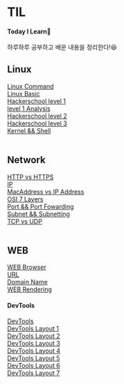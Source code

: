 # TIL
**Today I Learn**📌
<br><br>
하루하루 공부하고 배운 내용을 정리한다!😆
<br>
## Linux
[Linux Command](https://github.com/wnstj1030/TIL/blob/main/LINUX/command.md)
<br>
[Linux Basic](https://github.com/wnstj1030/TIL/blob/main/LINUX/linux_basic.md)
<br>
[Hackerschool level 1](https://github.com/wnstj1030/TIL/blob/main/LINUX/Hackerschool%20lev1.md)
<br>
[level 1 Analysis](https://github.com/wnstj1030/TIL/blob/main/LINUX/level%201%20%EB%B6%84%EC%84%9D.md)
<br>
[Hackerschool level 2](https://github.com/wnstj1030/TIL/blob/main/LINUX/Hackerschool%20lev2.md)
<br>
[Hackerschool level 3](https://github.com/wnstj1030/TIL/blob/main/LINUX/Hackerschool%20lev3.md)
<br>
[Kernel && Shell](https://github.com/wnstj1030/TIL/blob/main/LINUX/kernel%20%26%26%20shell.md)
<br><br>
## Network
[HTTP vs HTTPS](https://github.com/wnstj1030/TIL/blob/main/Network/Http%20vs%20Https.md)
<br>
[IP](https://github.com/wnstj1030/TIL/blob/main/Network/IP.md)
<br>
[MacAddress vs IP Address](https://github.com/wnstj1030/TIL/blob/main/Network/Mac%20address%20vs%20IP%20address.md)
<br>
[OSI 7 Layers](https://github.com/wnstj1030/TIL/blob/main/Network/OSI%207%20Layers.md)
<br>
[Port && Port Fowarding](https://github.com/wnstj1030/TIL/blob/main/Network/Port%20%26%20Port%20Fowarding.md)
<br>
[Subnet && Subnetting](https://github.com/wnstj1030/TIL/blob/main/Network/Subnet%20%26%20Subnetting.md)
<br>
[TCP vs UDP](https://github.com/wnstj1030/TIL/blob/main/Network/TCP%20vs%20UDP.md)
<br><br>
## WEB
[WEB Browser](https://github.com/wnstj1030/TIL/blob/main/WEB/WEB%20BROWSER.md)
<br>
[URL](https://github.com/wnstj1030/TIL/blob/main/WEB/URL.md)
<br>
[Domain Name](https://github.com/wnstj1030/TIL/blob/main/WEB/Domain%20Name.md)
<br>
[WEB Rendering](https://github.com/wnstj1030/TIL/blob/main/WEB/Web%20Rendering.md)
<br>
#### DevTools
[DevTools](https://github.com/wnstj1030/TIL/blob/main/WEB/DevTools.md)
<br>
[DevTools Layout 1](https://github.com/wnstj1030/TIL/blob/main/WEB/DevTools%20Layout.md)
<br>
[DevTools Layout 2](https://github.com/wnstj1030/TIL/blob/main/WEB/DevTools%20Layout(2).md)
<br>
[DevTools Layout 3](https://github.com/wnstj1030/TIL/blob/main/WEB/DevTools%20Layout(3).md)
<br>
[DevTools Layout 4](https://github.com/wnstj1030/TIL/blob/main/WEB/DevTools%20Layout(4).md)
<br>
[DevTools Layout 5](https://github.com/wnstj1030/TIL/blob/main/WEB/DevTools%20Layout(5).md)
<br>
[DevTools Layout 6](https://github.com/wnstj1030/TIL/blob/main/WEB/DevTools%20Layout(6).md)
<br>
[DevTools Layout 7](https://github.com/wnstj1030/TIL/blob/main/WEB/DevTools%20Layout(7).md)
#
